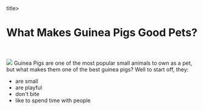 <html>
 <body>
  <title>What Makes Guinea Pigs Good Pets?</title>title>
  <h1>What Makes Guinea Pigs Good Pets?</h1>
  <br><br>
  <img src="https://cdn.pixabay.com/photo/2014/01/11/23/40/guinea-pig-242520_1280.jpg">
  <p1>Guinea Pigs are one of the most popular small animals to own as a pet, but what makes them one of the best guinea pigs? Well to start off, they:  
   <ul>
    <li>are small</li>
    <li>are playful</li>
    <li>don't bite</li>
    <li>like to spend time with people</li>
  </p1>

 </body>
</html>
